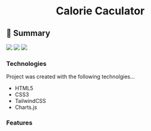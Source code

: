 <h1 align="center">Calorie Caculator</h1>

## 📝 Summary 

<img src="https://img.shields.io/github/last-commit/amchatman/calorie-caculator?color=blue&style=flat">
<img src="https://img.shields.io/badge/TailwindCSS-v3.3.1-blue">
<img src="https://img.shields.io/badge/cdnjs-v4.2.1-blue">

### Technologies
Project was created with the following technolgies...
- HTML5
- CSS3
- TailwindCSS
- Charts.js

### Features